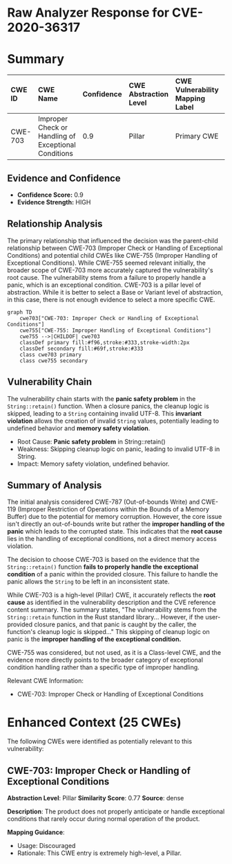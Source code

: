 # Raw Analyzer Response for CVE-2020-36317

# Summary
| CWE ID  | CWE Name                                                              | Confidence | CWE Abstraction Level | CWE Vulnerability Mapping Label | CWE-Vulnerability Mapping Notes |
| :------- | :-------------------------------------------------------------------- | :--------- | :---------------------- | :------------------------------ | :------------------------------ |
| CWE-703 | Improper Check or Handling of Exceptional Conditions               | 0.9        | Pillar                  | Primary CWE                     | Discouraged                   |

## Evidence and Confidence

*   **Confidence Score:** 0.9
*   **Evidence Strength:** HIGH

## Relationship Analysis
The primary relationship that influenced the decision was the parent-child relationship between CWE-703 (Improper Check or Handling of Exceptional Conditions) and potential child CWEs like CWE-755 (Improper Handling of Exceptional Conditions). While CWE-755 seemed relevant initially, the broader scope of CWE-703 more accurately captured the vulnerability's root cause. The vulnerability stems from a failure to properly handle a panic, which is an exceptional condition. CWE-703 is a pillar level of abstraction. While it is better to select a Base or Variant level of abstraction, in this case, there is not enough evidence to select a more specific CWE.

```mermaid
graph TD
    cwe703["CWE-703: Improper Check or Handling of Exceptional Conditions"]
    cwe755["CWE-755: Improper Handling of Exceptional Conditions"]
    cwe755 -->|CHILDOF| cwe703
    classDef primary fill:#f96,stroke:#333,stroke-width:2px
    classDef secondary fill:#69f,stroke:#333
    class cwe703 primary
    class cwe755 secondary
```

## Vulnerability Chain
The vulnerability chain starts with the **panic safety problem** in the `String::retain()` function. When a closure panics, the cleanup logic is skipped, leading to a `String` containing invalid UTF-8. This **invariant violation** allows the creation of invalid `String` values, potentially leading to undefined behavior and **memory safety violation**.
  - Root Cause: **Panic safety problem** in String::retain()
  - Weakness: Skipping cleanup logic on panic, leading to invalid UTF-8 in String.
  - Impact: Memory safety violation, undefined behavior.

## Summary of Analysis
The initial analysis considered CWE-787 (Out-of-bounds Write) and CWE-119 (Improper Restriction of Operations within the Bounds of a Memory Buffer) due to the potential for memory corruption. However, the core issue isn't directly an out-of-bounds write but rather the **improper handling of the panic** which leads to the corrupted state. This indicates that the **root cause** lies in the handling of exceptional conditions, not a direct memory access violation.

The decision to choose CWE-703 is based on the evidence that the `String::retain()` function **fails to properly handle the exceptional condition** of a panic within the provided closure. This failure to handle the panic allows the `String` to be left in an inconsistent state.

While CWE-703 is a high-level (Pillar) CWE, it accurately reflects the **root cause** as identified in the vulnerability description and the CVE reference content summary. The summary states, "The vulnerability stems from the `String::retain` function in the Rust standard library... However, if the user-provided closure panics, and that panic is caught by the caller, the function's cleanup logic is skipped..." This skipping of cleanup logic on panic is the **improper handling of the exceptional condition.**

CWE-755 was considered, but not used, as it is a Class-level CWE, and the evidence more directly points to the broader category of exceptional condition handling rather than a specific type of improper handling.

Relevant CWE Information:
- CWE-703: Improper Check or Handling of Exceptional Conditions

# Enhanced Context (25 CWEs)
The following CWEs were identified as potentially relevant to this vulnerability:

## CWE-703: Improper Check or Handling of Exceptional Conditions
**Abstraction Level**: Pillar
**Similarity Score**: 0.77
**Source**: dense

**Description**:
The product does not properly anticipate or handle exceptional conditions that rarely occur during normal operation of the product.

**Mapping Guidance**:
- Usage: Discouraged
- Rationale: This CWE entry is extremely high-level, a Pillar.